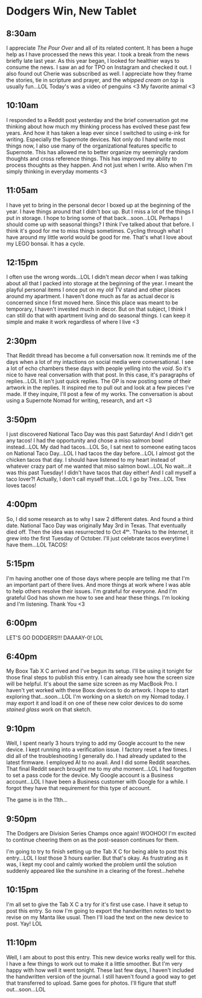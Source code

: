 # Dodgers Win, New Tablet

## 8:30am

I appreciate *The Pour Over* and all of its related content. It has been a huge help as I have processed the news this year. I took a break from the news briefly late last year. As this year began, I looked for healthier ways to consume the news. I saw an ad for TPO on Instagram and checked it out. I also found out Cherie was subscribed as well. I appreciate how they frame the stories, tie in scripture and prayer, and the *whipped cream on top* is usually fun...LOL Today's was a video of penguins <3 My favorite animal <3

## 10:10am

I responded to a Reddit post yesterday and the brief conversation got me thinking about how much my thinking process has evolved these past few years. And how it has taken a leap ever since I switched to using e-ink for writing. Especially the Supernote devices. Not only do I hand write most things now, I also use many of the organizational features specific to Supernote. This has allowed me to better organize my seemingly random thoughts and cross reference things. This has improved my ability to process thoughts as they happen. And not just when I write. Also when I'm simply thinking in everyday moments <3

## 11:05am

I have yet to bring in the personal decor I boxed up at the beginning of the year. I have things around that I didn't box up. But I miss a lot of the things I put in storage. I hope to bring some of that back...soon...LOL Perhaps I should come up with seasonal things? I think I've talked about that before. I think it's good for me to miss things sometimes. Cycling through what I have around my little world would be good for me. That's what I love about my LEGO bonsai. It has a cycle.

## 12:15pm

I often use the wrong words...LOL I didn't mean *decor* when I was talking about all that I packed into storage at the beginning of the year. I meant the playful personal items I once put on my *old* TV stand and other places around my apartment. I haven't done much as far as actual decor is concerned since I first moved here. Since this place was meant to be temporary, I haven't invested much in decor. But on that subject, I think I can still do that with apartment living and do seasonal things. I can keep it simple and make it work regardless of where I live <3

## 2:30pm

That Reddit thread has become a full conversation now. It reminds me of the days when a lot of my intactions on social media were conversational. I see a lot of echo chambers these days with people yelling into the *void*. So it's nice to have real conversation with that post. In this case, it's paragraphs of replies...LOL It isn't just quick replies. The OP is now posting some of their artwork in the replies. It inspired me to pull out and look at a few pieces I've made. If they inquire, I'll post a few of my works. The conversation is about using a Supernote Nomad for writing, research, and art <3

## 3:50pm

I just discovered National Taco Day was this past Saturday! And I didn't get any tacos! I had the opportunity and chose a miso salmon bowl instead...LOL My dad had tacos...LOL So, I sat next to someone eating tacos on National Taco Day...LOL I had tacos the day before...LOL I almost got the chicken tacos that day. I should have listened to my heart instead of whatever crazy part of me wanted that miso salmon bowl...LOL No wait...it was this past Tuesday! I didn't have tacos that day either! And I call myself a taco lover?! Actually, I don't call myself that...LOL I go by Trex...LOL Trex loves tacos!

## 4:00pm

So, I did some research as to why I saw 2 different dates. And found a third date. National Taco Day was originally May 3rd in Texas. That eventually died off. Then the idea was resurrected to Oct 4ᵗʰ. Thanks to the *Internet*, it grew into the first Tuesday of October. I'll just celebrate tacos everytime I have them...LOL TACOS!

## 5:15pm

I'm having another one of those days where people are telling me that I'm an important part of there lives. And more things at work where I was able to help others resolve their issues. I'm grateful for everyone. And I'm grateful God has shown me how to see and hear these things. I'm looking and I'm listening. Thank You <3

## 6:00pm

LET'S GO DODGERS!!! DAAAAY-0! LOL

## 6:40pm

My Boox Tab X C arrived and I've begun its setup. I'll be using it tonight for those final steps to publish this entry. I can already see how the screen size will be helpful. It's about the same size screen as my MacBook Pro. I haven't yet worked with these Boox devices to do artwork. I hope to start exploring that...soon...LOL I'm working on a sketch on my Nomad today. I may export it and load it on one of these new color devices to do some *stained glass* work on that sketch.

## 9:10pm

Well, I spent nearly 3 hours trying to add my Google account to the new device. I kept running into a verification issue. I factory reset a few times. I did all of the troubleshooting I generally do. I had already updated to the latest firmware. I employed AI to no avail. And I did some Reddit searches. That final Reddit search brought me to my *aha* moment...LOL I had forgotten to set a pass code for the device. My Google account is a Business account...LOL I have been a Business customer with Google for a while. I forgot they have that requirement for this type of account.

The game is in the 11th...

## 9:50pm

The Dodgers are Division Series Champs once again! WOOHOO! I'm excited to continue cheering them on as the post-season continues for them.

I'm going to try to finish setting up the Tab X C for being able to post this entry...LOL I *lost* those 3 hours earlier. But that's okay. As frustrating as it was, I kept my cool and calmly worked the problem until the solution suddenly appeared like the sunshine in a clearing of the forest...hehehe

## 10:15pm

I'm all set to give the Tab X C a try for it's first use case. I have it setup to post this entry. So now I'm going to export the handwritten notes to text to revise on my Manta like usual. Then I'll load the text on the new device to post. Yay! LOL

## 11:10pm

Well, I am about to post this entry. This new device works really well for this. I have a few things to work out to make it a little smoother. But I'm very happy with how well it went tonight. These last few days, I haven't included the handwritten version of the journal. I still haven't found a good way to get that transferred to upload. Same goes for photos. I'll figure that stuff out...soon...LOL